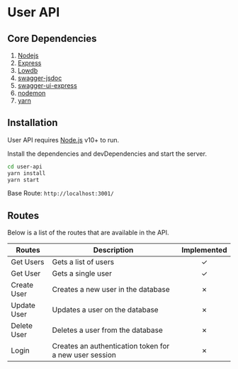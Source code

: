 # User API

## Core Dependencies

1. [Nodejs](https://nodejs.org/en/)
2. [Express](https://expressjs.com/)
3. [Lowdb](https://www.npmjs.com/package/lowdb)
4. [swagger-jsdoc](https://www.npmjs.com/package/swagger-jsdoc)
5. [swagger-ui-express](https://www.npmjs.com/package/swagger-ui-express)
6. [nodemon](https://www.npmjs.com/package/nodemon)
7. [yarn](https://yarnpkg.com/)

## Installation

User API requires [Node.js](https://nodejs.org/) v10+ to run.

Install the dependencies and devDependencies and start the server.

```sh
cd user-api
yarn install
yarn start
```

Base Route: `http://localhost:3001/`

## Routes

Below is a list of the routes that are available in the API.

| Routes      | Description                                            | Implemented |
| ----------- | ------------------------------------------------------ | :---------: |
| Get Users   | Gets a list of users                                   |   &check;   |
| Get User    | Gets a single user                                     |   &check;   |
| Create User | Creates a new user in the database                     |   &cross;   |
| Update User | Updates a user on the database                         |   &cross;   |
| Delete User | Deletes a user from the database                       |   &cross;   |
| Login       | Creates an authentication token for a new user session |   &cross;   |
